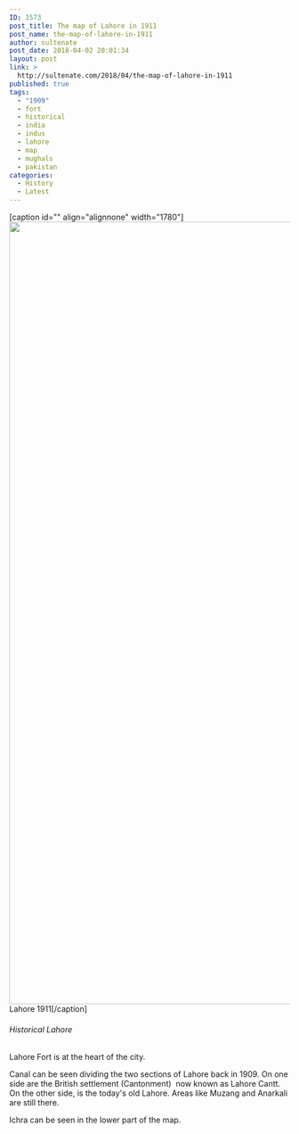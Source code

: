 ```yaml
---
ID: 1573
post_title: The map of Lahore in 1911
post_name: the-map-of-lahore-in-1911
author: sultenate
post_date: 2018-04-02 20:01:34
layout: post
link: >
  http://sultenate.com/2018/04/the-map-of-lahore-in-1911
published: true
tags:
  - "1909"
  - fort
  - historical
  - india
  - indus
  - lahore
  - map
  - mughals
  - pakistan
categories:
  - History
  - Latest
---
```

[caption id="" align="alignnone" width="1780"]<img class="alignnone" src="https://drive.google.com/uc?export=download&amp;id=1jaaZ1zLglLw25UJVJ_70g7TI1AGd8dXa" width="1780" height="1403"> Lahore 1911[/caption]
<h6>Historical Lahore&nbsp;</h6>
Lahore Fort is at the heart of the city.&nbsp;

Canal can be seen dividing the two sections of Lahore back in 1909. On one side are the British settlement (Cantonment)&nbsp; now known as Lahore Cantt. On the other side, is the today's old Lahore. Areas like Muzang and Anarkali are still there.&nbsp;

Ichra can be seen in the lower part of the map.

&nbsp;